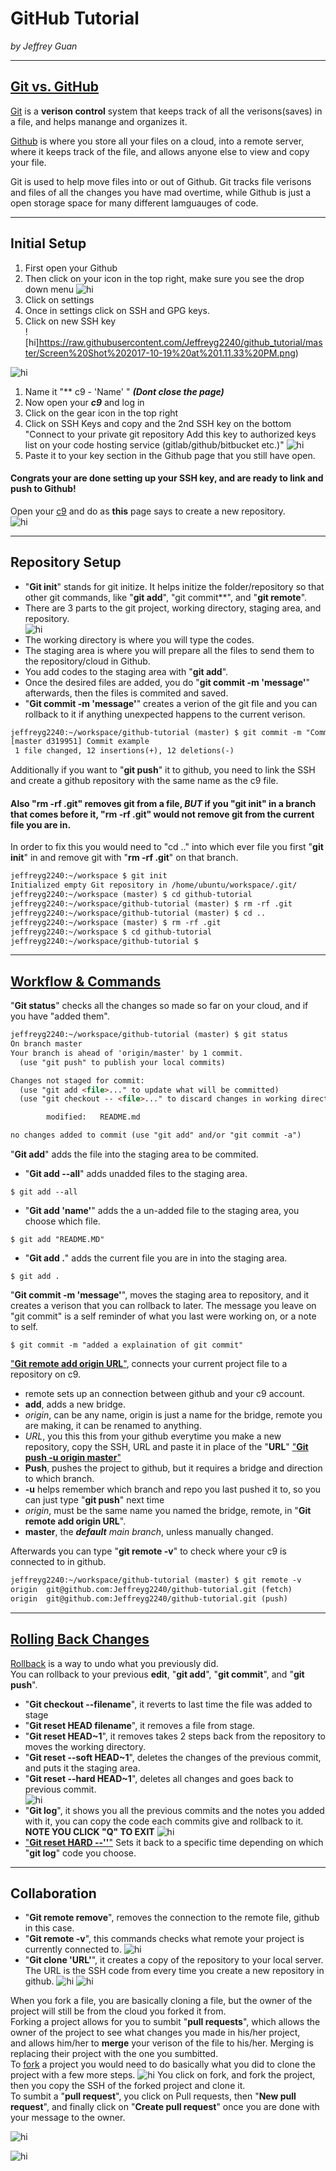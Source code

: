 # GitHub Tutorial

_by Jeffrey Guan_

---
## [Git vs. GitHub](https://docs.google.com/presentation/d/1b777MzxqxIpTITSXiPOdn9427Oo7VclwecAiZ-5boy8/edit#slide=id.ge18f0c268_0_15)
[Git](https://git-scm.com/docs) is a **verison control** system that keeps track of all the verisons(saves) in a file, and helps manange and organizes it.  

[Github](https://github.com/) is where you store all your files on a cloud, into a remote server, where it keeps track of the file, and allows anyone else to view and copy your file.

Git is used to help move files into or out of Github. Git tracks file verisons and files of all the changes you have mad overtime, while Github is just a open storage space for many different lamguauges of code.

---
## Initial Setup
1. First open your Github
1. Then click on your icon in the top right, make sure you see the drop down menu
![hi](https://raw.githubusercontent.com/Jeffreyg2240/github_tutorial/master/Screen%20Shot%202017-10-19%20at%201.11.56%20PM.png)
1. Click on settings
1. Once in settings click on SSH and GPG keys.
1. Click on new SSH key  
![hi]https://raw.githubusercontent.com/Jeffreyg2240/github_tutorial/master/Screen%20Shot%202017-10-19%20at%201.11.33%20PM.png)

![hi](https://raw.githubusercontent.com/Jeffreyg2240/github_tutorial/master/Screen%20Shot%202017-10-19%20at%201.12.18%20PM.png)
1. Name it "** c9 - 'Name' "  ***(Dont close the page)***
1. Now open your _**c9**_ and log in
2. Click on the gear icon in the top right
2. Click on SSH Keys and copy and the 2nd SSH key on the bottom "Connect to your private git repository Add this key to authorized keys list on your code hosting service (gitlab/github/bitbucket etc.)"
![hi](https://github.com/Jeffreyg2240/github_tutorial/blob/master/Screen%20Shot%202017-10-19%20at%201.21.32%20PM.png?raw=true)
3. Paste it to your key section in the Github page that you still have open.

#### Congrats your are done setting up your SSH key, and are ready to link and push to Github!
Open your [c9](https://c9.io/) and do as **this** page says to create a new repository.  
![hi](https://raw.githubusercontent.com/Jeffreyg2240/github_tutorial/master/Screen%20Shot%202017-10-19%20at%201.25.36%20PM.png)

---
## Repository Setup
* "**Git init**" stands for git initize. It helps initize the folder/repository so that other git commands, like "**git add**", "git commit**", and "**git remote**".  
* There are 3 parts to the git project, working directory, staging area, and repository.  
![hi](https://raw.githubusercontent.com/Jeffreyg2240/github_tutorial/master/Screen%20Shot%202017-10-20%20at%201.00.39%20PM.png)
* The working directory is where you will type the codes.  
* The staging area is where you will prepare all the files to send them to the repository/cloud in Github.  
* You add codes to the staging area with "**git add**".  
* Once the desired files are added, you do "**git commit -m 'message'**" afterwards, then the files is commited and saved. 
* "**Git commit -m 'message'**" creates a verion of the git file and you can rollback to it if anything unexpected happens to the current verison.

```html
jeffreyg2240:~/workspace/github-tutorial (master) $ git commit -m "Commit example"
[master d319951] Commit example
 1 file changed, 12 insertions(+), 12 deletions(-)
```
Additionally if you want to "**git push**" it to github, you need to link the SSH and create a github repository with the same name as the c9 file.
#### Also "**rm -rf .git**" removes git from a file, _**BUT**_ if you "**git init**" in a branch that comes before it, "**rm -rf .git**" would not remove git from the current file you are in.

In order to fix this you would need to "cd .." into which ever file you first "**git init**" in and remove git with "**rm -rf .git**" on that branch.

```html
jeffreyg2240:~/workspace $ git init
Initialized empty Git repository in /home/ubuntu/workspace/.git/
jeffreyg2240:~/workspace (master) $ cd github-tutorial
jeffreyg2240:~/workspace/github-tutorial (master) $ rm -rf .git
jeffreyg2240:~/workspace/github-tutorial (master) $ cd ..
jeffreyg2240:~/workspace (master) $ rm -rf .git
jeffreyg2240:~/workspace $ cd github-tutorial
jeffreyg2240:~/workspace/github-tutorial $ 
```
---
## [Workflow & Commands](https://docs.google.com/presentation/d/1b777MzxqxIpTITSXiPOdn9427Oo7VclwecAiZ-5boy8/edit#slide=id.ge18f0c268_0_31)

"**Git status**" checks all the changes so made so far on your cloud, and if you have "added them".  
```html
jeffreyg2240:~/workspace/github-tutorial (master) $ git status
On branch master
Your branch is ahead of 'origin/master' by 1 commit.
  (use "git push" to publish your local commits)

Changes not staged for commit:
  (use "git add <file>..." to update what will be committed)
  (use "git checkout -- <file>..." to discard changes in working directory)

        modified:   README.md

no changes added to commit (use "git add" and/or "git commit -a")
```

"**Git add**" adds the file into the staging area to be commited.  
* "**Git add --all**" adds unadded files to the staging area.
```
$ git add --all
```
* "**Git add 'name'**" adds the a un-added file to the staging area, you choose which file.
```
$ git add "README.MD"
```
* "**Git add .**" adds the current file you are in into the staging area.  
``` 
$ git add .
```
"**Git commit -m 'message'**", moves the staging area to repository, and it creates a verison that you can rollback to later. The message you leave on "git commit" is a self reminder of what you last were working on, or a note to self.
```
$ git commit -m "added a explaination of git commit"
```
  ["**Git remote add origin URL**"](https://docs.google.com/presentation/d/1DcOm1hZQTgsJYxqCE5na8zEAhlyh_Z0V4ivtt8aAsf0/edit#slide=id.g3ad02a1f9_010), connects your current project file to a repository on c9.
* remote sets up an connection between github and your c9 account.
* **add**, adds a new bridge.
* _origin_, can be any name, origin is just a name for the bridge, remote you are making, it can be renamed to anything.
* _URL_, you this this from your github everytime you make a new repository, copy the SSH, URL and paste it in place of the "**URL**"
["**Git push -u origin master**"](https://docs.google.com/presentation/d/1DcOm1hZQTgsJYxqCE5na8zEAhlyh_Z0V4ivtt8aAsf0/edit#slide=id.ge239e83e1_0_10) 
* **Push**, pushes the project to github, but it requires a bridge and direction to which branch.
* **-u** helps remember which branch and repo you last pushed it to, so you can just type "**git push**" next time
* _origin_, must be the same name you named the bridge, remote, in "**Git remote add origin URL**".
* **master**, the _**default** main branch_, unless manually changed.

Afterwards you can type "**git remote -v**" to check where your c9 is connected to in github.
```html
jeffreyg2240:~/workspace/github-tutorial (master) $ git remote -v
origin  git@github.com:Jeffreyg2240/github-tutorial.git (fetch)
origin  git@github.com:Jeffreyg2240/github-tutorial.git (push)
```
---
## [Rolling Back Changes](https://docs.google.com/presentation/d/1yBhhaSNtHEC4Sqc-jMxeMMqPeNOT7zVuiOU_e5eWV_8/edit#slide=id.g25a990f774_1_10)

[Rollback](https://docs.google.com/presentation/d/1yBhhaSNtHEC4Sqc-jMxeMMqPeNOT7zVuiOU_e5eWV_8/edit#slide=id.g192aa2692a_0_0) is a way to undo what you previously did.  
You can rollback to your previous **edit**,  "**git add**", "**git commit**", and "**git push**".
* "**Git checkout --filename**", it reverts to last time the file was added to stage
* "**Git reset HEAD filename**", it removes a file from stage.
* "**Git reset HEAD~1**", it removes takes 2 steps back from the repository to moves the working directory.
* "**Git reset --soft HEAD~1**", deletes the changes of the previous commit, and puts it the staging area.  
* "**Git reset --hard HEAD~1**", deletes all changes and goes back to previous commit.  
![hi](https://i.stack.imgur.com/qRAte.jpg)
* "**Git log**", it shows you all the previous commits and the notes you added with it, you can copy the code each commits give and rollback to it.
**NOTE YOU CLICK "Q" TO EXIT**
![hi](https://ffcb9532-a-cd86e757-s-sites.googlegroups.com/a/hstat.org/jeffreyg2240sep11/github/githubtutorial/Screen%20Shot%202017-10-25%20at%201.06.07%20PM.png?attachauth=ANoY7crB0M7UAmGyvjcc9ldI97c-l9SAsdkOIkSWXU5b-n5DAXTVX99hRP-1gcjOqL9Mi-MDnUPJIiDsVYtVGBI-aRqEl1QRot9CoUj8J6OB16FolOqQF49e7f4bp7m9wGwK0hGzxVxS6ZoFBPnHAEisoJ_fdCkjbtPRRVCAh0_3gn5iI7FXzt07vN0vzNK8YWE0ksUvNaSu5RHu-qt48zloFKzGBy9b7p5RaqLT7f8doCmntxYbHoFt4iK_19ASnfYi_CRlHHMdsOkqYZUtbmtNE8bipYFWGg%3D%3D&attredirects=0)  
* ["**Git reset HARD --''**"](https://docs.google.com/presentation/d/1yBhhaSNtHEC4Sqc-jMxeMMqPeNOT7zVuiOU_e5eWV_8/edit#slide=id.g25a990f774_1_4) Sets it back to a specific time depending on which "**git log**" code you choose.

---
## Collaboration
* "**Git remote remove**", removes the connection to the remote file, github in this case.
* "**Git remote -v**", this commands checks what remote your project is currently connected to.
![hi](https://raw.githubusercontent.com/Jeffreyg2240/github_tutorial/master/Capture6.JPG)
* "**Git clone 'URL'**", it creates a copy of the repository to your local server.
The URL is the SSH code from every time you create a new repository in github.
![hi](https://raw.githubusercontent.com/Jeffreyg2240/github_tutorial/master/Capture.JPG)
![hi](https://raw.githubusercontent.com/Jeffreyg2240/github_tutorial/master/Capture11.JPG)

When you fork a file, you are basically cloning a file, but the owner of the project will still be from the cloud you forked it from.  
Forking a project allows for you to sumbit "**pull requests**", which allows the owner of the project to see what changes you made in his/her project,  
and allows him/her to **merge** your verison of the file to his/her. Merging is replacing their project with the one you sumbitted.  
To [fork](https://docs.google.com/presentation/d/1DU_Q9CJZ2_KHue4MnfKmd0sJWMowp94OAIfQceluosY/edit#slide=id.ge40aa0d51_0_47) a project you would need to do basically what you did to clone the project with a few more steps.
![hi](https://raw.githubusercontent.com/Jeffreyg2240/github_tutorial/master/Capture4.JPG)
You click on fork, and fork the project, then you copy the SSH of the forked project and clone it.  
To sumbit a "**pull request**", you click on Pull requests, then "**New pull request**", and finally click on "**Create pull request**" once you are done with your message to the owner.  

![hi](https://raw.githubusercontent.com/Jeffreyg2240/github_tutorial/master/Capture2.JPG)

![hi](https://raw.githubusercontent.com/Jeffreyg2240/github_tutorial/master/Capture3.JPG)